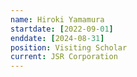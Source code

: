 ```yaml
---
name: Hiroki Yamamura
startdate: [2022-09-01]
enddate: [2024-08-31]
position: Visiting Scholar
current: JSR Corporation
---
```

